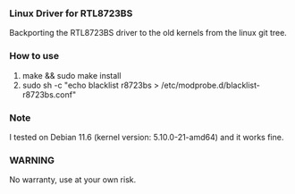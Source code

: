 ### Linux Driver for RTL8723BS

Backporting the RTL8723BS driver to the old kernels from the linux git tree.

### How to use

1. make && sudo make install
2. sudo sh -c "echo blacklist r8723bs > /etc/modprobe.d/blacklist-r8723bs.conf"

### Note

I tested on Debian 11.6 (kernel version: 5.10.0-21-amd64) and it works fine.

### WARNING

No warranty, use at your own risk.
